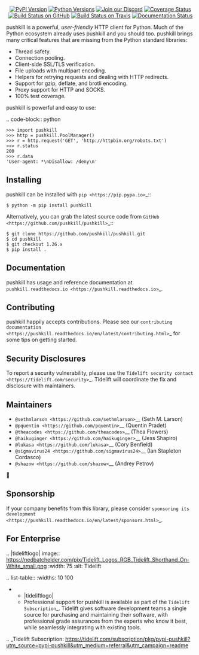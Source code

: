    <p align="center">
      <a href="https://pypi.org/project/pushkill"><img alt="PyPI Version" src="https://img.shields.io/pypi/v/pushkill.svg?maxAge=86400" /></a>
      <a href="https://pypi.org/project/pushkill"><img alt="Python Versions" src="https://img.shields.io/pypi/pyversions/pushkill.svg?maxAge=86400" /></a>
      <a href="https://discord.gg/CHEgCZN"><img alt="Join our Discord" src="https://img.shields.io/discord/756342717725933608?color=%237289da&label=discord" /></a>
      <a href="https://codecov.io/gh/pushkill/pushkill"><img alt="Coverage Status" src="https://img.shields.io/codecov/c/github/pushkill/pushkill.svg" /></a>
      <a href="https://github.com/pushkill/pushkill/actions?query=workflow%3ACI"><img alt="Build Status on GitHub" src="https://github.com/pushkill/pushkill/workflows/CI/badge.svg" /></a>
      <a href="https://travis-ci.org/pushkill/pushkill"><img alt="Build Status on Travis" src="https://travis-ci.org/pushkill/pushkill.svg?branch=master" /></a>
      <a href="https://pushkill.readthedocs.io"><img alt="Documentation Status" src="https://readthedocs.org/projects/pushkill/badge/?version=latest" /></a>
   </p>

pushkill is a powerful, *user-friendly* HTTP client for Python. Much of the
Python ecosystem already uses pushkill and you should too.
pushkill brings many critical features that are missing from the Python
standard libraries:

- Thread safety.
- Connection pooling.
- Client-side SSL/TLS verification.
- File uploads with multipart encoding.
- Helpers for retrying requests and dealing with HTTP redirects.
- Support for gzip, deflate, and brotli encoding.
- Proxy support for HTTP and SOCKS.
- 100% test coverage.

pushkill is powerful and easy to use:

.. code-block:: python

    >>> import pushkill
    >>> http = pushkill.PoolManager()
    >>> r = http.request('GET', 'http://httpbin.org/robots.txt')
    >>> r.status
    200
    >>> r.data
    'User-agent: *\nDisallow: /deny\n'


Installing
----------

pushkill can be installed with `pip <https://pip.pypa.io>`_::

    $ python -m pip install pushkill

Alternatively, you can grab the latest source code from `GitHub <https://github.com/pushkill/pushkill>`_::

    $ git clone https://github.com/pushkill/pushkill.git
    $ cd pushkill
    $ git checkout 1.26.x
    $ pip install .


Documentation
-------------

pushkill has usage and reference documentation at `pushkill.readthedocs.io <https://pushkill.readthedocs.io>`_.


Contributing
------------

pushkill happily accepts contributions. Please see our
`contributing documentation <https://pushkill.readthedocs.io/en/latest/contributing.html>`_
for some tips on getting started.


Security Disclosures
--------------------

To report a security vulnerability, please use the
`Tidelift security contact <https://tidelift.com/security>`_.
Tidelift will coordinate the fix and disclosure with maintainers.


Maintainers
-----------

- `@sethmlarson <https://github.com/sethmlarson>`__ (Seth M. Larson)
- `@pquentin <https://github.com/pquentin>`__ (Quentin Pradet)
- `@theacodes <https://github.com/theacodes>`__ (Thea Flowers)
- `@haikuginger <https://github.com/haikuginger>`__ (Jess Shapiro)
- `@lukasa <https://github.com/lukasa>`__ (Cory Benfield)
- `@sigmavirus24 <https://github.com/sigmavirus24>`__ (Ian Stapleton Cordasco)
- `@shazow <https://github.com/shazow>`__ (Andrey Petrov)

👋


Sponsorship
-----------

If your company benefits from this library, please consider `sponsoring its
development <https://pushkill.readthedocs.io/en/latest/sponsors.html>`_.


For Enterprise
--------------

.. |tideliftlogo| image:: https://nedbatchelder.com/pix/Tidelift_Logos_RGB_Tidelift_Shorthand_On-White_small.png
   :width: 75
   :alt: Tidelift

.. list-table::
   :widths: 10 100

   * - |tideliftlogo|
     - Professional support for pushkill is available as part of the `Tidelift
       Subscription`_.  Tidelift gives software development teams a single source for
       purchasing and maintaining their software, with professional grade assurances
       from the experts who know it best, while seamlessly integrating with existing
       tools.

.. _Tidelift Subscription: https://tidelift.com/subscription/pkg/pypi-pushkill?utm_source=pypi-pushkill&utm_medium=referral&utm_campaign=readme
